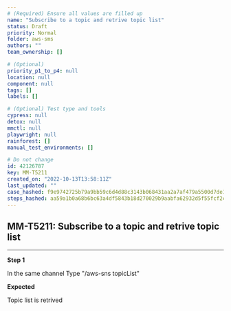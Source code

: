 ```yaml
---
# (Required) Ensure all values are filled up
name: "Subscribe to a topic and retrive topic list"
status: Draft
priority: Normal
folder: aws-sms
authors: ""
team_ownership: []

# (Optional)
priority_p1_to_p4: null
location: null
component: null
tags: []
labels: []

# (Optional) Test type and tools
cypress: null
detox: null
mmctl: null
playwright: null
rainforest: []
manual_test_environments: []

# Do not change
id: 42126787
key: MM-T5211
created_on: "2022-10-13T13:58:11Z"
last_updated: ""
case_hashed: f9e9742725b79a9bb59c6d4d88c3143b068431aa2a7af479a5500d7de18066777264ae63147a068d8954ff879e772671
steps_hashed: aa59a1b0a68b6bc63a4df5843b18d270029b9aabfa62932d5f55fcf2c668961690bf434ec88970e41cec5d56be56fb9b
---
```


<!-- (Auto-generated) Based on frontmatter's "key" and "name" -->

## MM-T5211: Subscribe to a topic and retrive topic list

---

**Step 1**

In the same channel Type "/aws-sns topicList"

**Expected**

Topic list is retrived
